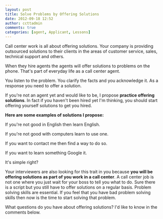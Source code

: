```yaml
---
layout: post
title: Solve Problems by Offering Solutions
date: 2012-09-18 12:52
author: ccttadmin
comments: true
categories: [agent, Applicant, Lessons]
---
```

Call center work is all about offering solutions. Your company is providing outsourced solutions to their clients in the areas of customer service, sales, technical support and others.

When they hire agents the agents will offer solutions to problems on the phone. That's part of everyday life as a call center agent.

You listen to the problem. You clarify the facts and you acknowledge it. As a response you need to offer a solution.

If you're not an agent yet and would like to be, I propose <strong>practice offering solutions</strong>. In fact if you haven't been hired yet I'm thinking, you should start offering yourself solutions to get you hired.

<strong>Here are some examples of solutions I propose:</strong>

If you're not good in English then learn English.

If you're not good with computers learn to use one.

If you want to contact me then find a way to do so.

If you want to learn something Google it.

It's simple right?

Your interviewers are also looking for this trait in you because <strong>you will be offering solutions as part of you work in a call center</strong>. A call center job is not one where you just wait for your boss to tell you what to do. Sure there is a script but you still have to offer solutions on a regular basis. Problem solving skills are essential. If you feel that you have bad problem solving skills then now is the time to start solving that problem.

What questions do you have about offering solutions? I'd like to know in the comments below.
